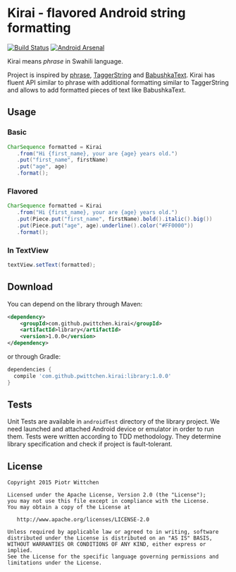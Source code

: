Kirai - flavored Android string formatting
==========================================

[![Build Status](https://travis-ci.org/pwittchen/kirai.svg?branch=master)](https://travis-ci.org/pwittchen/kirai)  [![Android Arsenal](https://img.shields.io/badge/Android%20Arsenal-Kirai-brightgreen.svg?style=flat)](https://android-arsenal.com/details/1/1391)

Kirai means *phrase* in Swahili language.

Project is inspired by [phrase](https://github.com/square/phrase), [TaggerString](https://github.com/polok/TaggerString) and [BabushkaText](https://github.com/quiqueqs/BabushkaText).
Kirai has fluent API similar to phrase with additional formatting similar to TaggerString and allows to add formatted pieces of text like BabushkaText.

Usage
-----

### Basic

```java
CharSequence formatted = Kirai
   .from("Hi {first_name}, your are {age} years old.")
   .put("first_name", firstName)
   .put("age", age)
   .format();
```

### Flavored

```java
CharSequence formatted = Kirai
   .from("Hi {first_name}, your are {age} years old.")
   .put(Piece.put("first_name", firstName).bold().italic().big())
   .put(Piece.put("age", age).underline().color("#FF0000"))
   .format();
```

### In TextView

```java
textView.setText(formatted);
```

Download
--------

You can depend on the library through Maven:

```xml
<dependency>
    <groupId>com.github.pwittchen.kirai</groupId>
    <artifactId>library</artifactId>
    <version>1.0.0</version>
</dependency>
```

or through Gradle:

```groovy
dependencies {
  compile 'com.github.pwittchen.kirai:library:1.0.0'
}
```

Tests
-----

Unit Tests are available in `androidTest` directory of the library project. We need launched and attached Android device or emulator in order to run them. Tests were written according to TDD methodology. They determine library specification and check if project is fault-tolerant.

License
-------

    Copyright 2015 Piotr Wittchen

    Licensed under the Apache License, Version 2.0 (the "License");
    you may not use this file except in compliance with the License.
    You may obtain a copy of the License at

       http://www.apache.org/licenses/LICENSE-2.0

    Unless required by applicable law or agreed to in writing, software
    distributed under the License is distributed on an "AS IS" BASIS,
    WITHOUT WARRANTIES OR CONDITIONS OF ANY KIND, either express or implied.
    See the License for the specific language governing permissions and
    limitations under the License.
